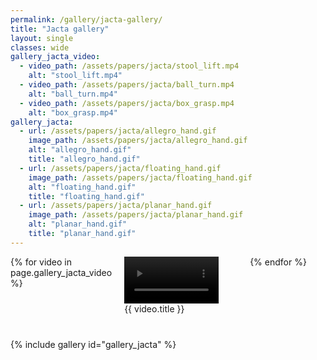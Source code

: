 ```yaml
---
permalink: /gallery/jacta-gallery/
title: "Jacta gallery"
layout: single
classes: wide
gallery_jacta_video:
  - video_path: /assets/papers/jacta/stool_lift.mp4
    alt: "stool_lift.mp4"
  - video_path: /assets/papers/jacta/ball_turn.mp4
    alt: "ball_turn.mp4"
  - video_path: /assets/papers/jacta/box_grasp.mp4
    alt: "box_grasp.mp4"
gallery_jacta:
  - url: /assets/papers/jacta/allegro_hand.gif
    image_path: /assets/papers/jacta/allegro_hand.gif
    alt: "allegro_hand.gif"
    title: "allegro_hand.gif"
  - url: /assets/papers/jacta/floating_hand.gif
    image_path: /assets/papers/jacta/floating_hand.gif
    alt: "floating_hand.gif"
    title: "floating_hand.gif"
  - url: /assets/papers/jacta/planar_hand.gif
    image_path: /assets/papers/jacta/planar_hand.gif
    alt: "planar_hand.gif"
    title: "planar_hand.gif"
---
```



<!-- Video Gallery -->
<div class="video-gallery" style="display: grid; grid-template-columns: repeat(3, 1fr); gap: 20px; justify-items: center; margin-bottom: 40px;">
  {% for video in page.gallery_jacta_video %}
    <figure class="align-center" style="max-width: 100%; margin: 0;">
      <video 
          src="{{ site.url }}{{ video.video_path }}" 
          autoplay 
          loop 
          muted
          controls
          style="width: 100%; height: auto; cursor: pointer;" 
          onclick="openModal('{{ site.url }}{{ video.video_path }}')"
      >
          Your browser does not support the video tag.
      </video>
      <figcaption>{{ video.title }}</figcaption>
    </figure>
  {% endfor %}
</div>

<!-- Include the Gallery for GIFs (Keep this as is) -->
{% include gallery id="gallery_jacta" %}
